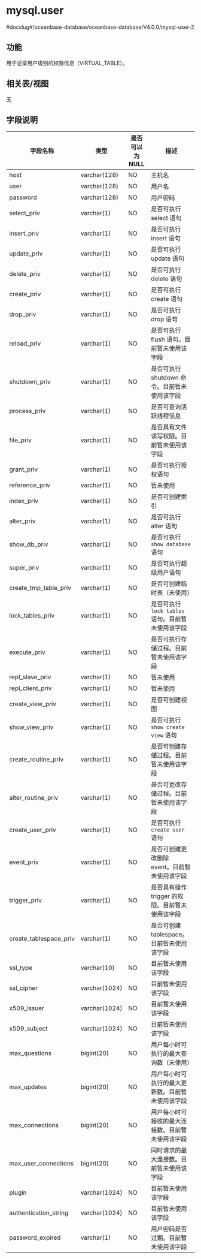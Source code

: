 mysql.user 
===============================
#docslug#/oceanbase-database/oceanbase-database/V4.0.0/mysql-user-2


功能 
-----------

用于记录用户级别的权限信息（VIRTUAL_TABLE）。

相关表/视图 
---------------

无

字段说明 
-------------



|        **字段名称**        |    **类型**     | **是否可以为 NULL** |                      **描述**                       |
|------------------------|---------------|----------------|---------------------------------------------------|
| host                   | varchar(128)  | NO             | 主机名                                               |
| user                   | varchar(128)  | NO             | 用户名                                               |
| password               | varchar(128)  | NO             | 用户密码                                              |
| select_priv            | varchar(1)    | NO             | 是否可执行 select 语句                                   |
| insert_priv            | varchar(1)    | NO             | 是否可执行 insert 语句                                   |
| update_priv            | varchar(1)    | NO             | 是否可执行 update 语句                                   |
| delete_priv            | varchar(1)    | NO             | 是否可执行 delete 语句                                   |
| create_priv            | varchar(1)    | NO             | 是否可执行 create 语句                                   |
| drop_priv              | varchar(1)    | NO             | 是否可执行 drop 语句                                     |
| reload_priv            | varchar(1)    | NO             | 是否可执行 flush 语句。目前暂未使用该字段                          |
| shutdown_priv          | varchar(1)    | NO             | 是否可执行 shutdown 命令。目前暂未使用该字段                       |
| process_priv           | varchar(1)    | NO             | 是否可查询活跃线程信息                                       |
| file_priv              | varchar(1)    | NO             | 是否具有文件读写权限。目前暂未使用该字段                              |
| grant_priv             | varchar(1)    | NO             | 是否可执行授权语句                                         |
| reference_priv         | varchar(1)    | NO             | 暂未使用                                              |
| index_priv             | varchar(1)    | NO             | 是否可创建索引                                           |
| alter_priv             | varchar(1)    | NO             | 是否可执行 alter 语句                                    |
| show_db_priv           | varchar(1)    | NO             | 是否可执行 `show database `语句                          |
| super_priv             | varchar(1)    | NO             | 是否可执行超级用户语句                                       |
| create_tmp_table_priv  | varchar(1)    | NO             | 是否可创建临时表（未使用）                                     |
| lock_tables_priv       | varchar(1)    | NO             | 是否可执行` lock tables ` 语句。目前暂未使用该字段 |
| execute_priv           | varchar(1)    | NO             | 是否可执行存储过程。目前暂未使用该字段                               |
| repl_slave_priv        | varchar(1)    | NO             | 暂未使用                                              |
| repl_client_priv       | varchar(1)    | NO             | 暂未使用                                              |
| create_view_priv       | varchar(1)    | NO             | 是否可创建视图                                           |
| show_view_priv         | varchar(1)    | NO             | 是否可执行 `show create view` 语句                       |
| create_routine_priv    | varchar(1)    | NO             | 是否可创建存储过程。目前暂未使用该字段                               |
| alter_routine_priv     | varchar(1)    | NO             | 是否可更改存储过程。目前暂未使用该字段                               |
| create_user_priv       | varchar(1)    | NO             | 是否可执行` create user` 语句                            |
| event_priv             | varchar(1)    | NO             | 是否可创建更改删除 event。目前暂未使用该字段                         |
| trigger_priv           | varchar(1)    | NO             | 是否具有操作 trigger 的权限。目前暂未使用该字段                      |
| create_tablespace_priv | varchar(1)    | NO             | 是否可创建 tablespace。目前暂未使用该字段                        |
| ssl_type               | varchar(10)   | NO             | 目前暂未使用该字段                                         |
| ssl_cipher             | varchar(1024) | NO             | 目前暂未使用该字段                                         |
| x509_issuer            | varchar(1024) | NO             | 目前暂未使用该字段                                         |
| x509_subject           | varchar(1024) | NO             | 目前暂未使用该字段                                         |
| max_questions          | bigint(20)    | NO             | 用户每小时可执行的最大查询数（未使用）                               |
| max_updates            | bigint(20)    | NO             | 用户每小时可执行的最大更新数。目前暂未使用该字段                          |
| max_connections        | bigint(20)    | NO             | 用户每小时可接收的最大连接数。目前暂未使用该字段                          |
| max_user_connections   | bigint(20)    | NO             | 同时请求的最大连接数。目前暂未使用该字段                              |
| plugin                 | varchar(1024) | NO             | 目前暂未使用该字段                                         |
| authentication_string  | varchar(1024) | NO             | 目前暂未使用该字段                                         |
| password_expired       | varchar(1)    | NO             | 用户密码是否过期。目前暂未使用该字段                                |


